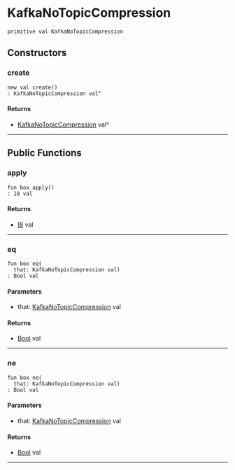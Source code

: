 # KafkaNoTopicCompression

```pony
primitive val KafkaNoTopicCompression
```

## Constructors

### create

```pony
new val create()
: KafkaNoTopicCompression val^
```

#### Returns

* [KafkaNoTopicCompression](pony-kafka-KafkaNoTopicCompression) val^

---

## Public Functions

### apply

```pony
fun box apply()
: I8 val
```

#### Returns

* [I8](builtin-I8) val

---

### eq

```pony
fun box eq(
  that: KafkaNoTopicCompression val)
: Bool val
```
#### Parameters

*   that: [KafkaNoTopicCompression](pony-kafka-KafkaNoTopicCompression) val

#### Returns

* [Bool](builtin-Bool) val

---

### ne

```pony
fun box ne(
  that: KafkaNoTopicCompression val)
: Bool val
```
#### Parameters

*   that: [KafkaNoTopicCompression](pony-kafka-KafkaNoTopicCompression) val

#### Returns

* [Bool](builtin-Bool) val

---

